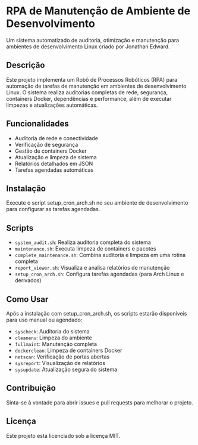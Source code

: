 # RPA de Manutenção de Ambiente de Desenvolvimento

Um sistema automatizado de auditoria, otimização e manutenção para ambientes de desenvolvimento Linux criado por Jonathan Edward.

## Descrição

Este projeto implementa um Robô de Processos Robóticos (RPA) para automação de tarefas de manutenção em ambientes de desenvolvimento Linux. O sistema realiza auditorias completas de rede, segurança, containers Docker, dependências e performance, além de executar limpezas e atualizações automáticas.

## Funcionalidades

- Auditoria de rede e conectividade
- Verificação de segurança
- Gestão de containers Docker
- Atualização e limpeza de sistema
- Relatórios detalhados em JSON
- Tarefas agendadas automáticas

## Instalação

Execute o script setup_cron_arch.sh no seu ambiente de desenvolvimento para configurar as tarefas agendadas.

## Scripts

- `system_audit.sh`: Realiza auditoria completa do sistema
- `maintenance.sh`: Executa limpeza de containers e pacotes
- `complete_maintenance.sh`: Combina auditoria e limpeza em uma rotina completa
- `report_viewer.sh`: Visualiza e analisa relatórios de manutenção
- `setup_cron_arch.sh`: Configura tarefas agendadas (para Arch Linux e derivados)

## Como Usar

Após a instalação com setup_cron_arch.sh, os scripts estarão disponíveis para uso manual ou agendado:

- `syscheck`: Auditoria do sistema
- `cleanenv`: Limpeza do ambiente
- `fullmaint`: Manutenção completa
- `dockerclean`: Limpeza de containers Docker
- `netscan`: Verificação de portas abertas
- `sysreport`: Visualização de relatórios
- `sysupdate`: Atualização segura do sistema

## Contribuição

Sinta-se à vontade para abrir issues e pull requests para melhorar o projeto.

## Licença

Este projeto está licenciado sob a licença MIT.